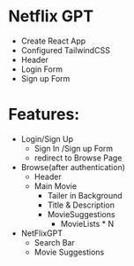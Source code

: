 # Netflix GPT

- Create React App
- Configured TailwindCSS
- Header
- Login Form
- Sign up Form

# Features: 
- Login/Sign Up
   - Sign In /Sign up Form
   - redirect to Browse Page
- Browse(after authentication)
    - Header
    - Main Movie
       - Tailer in Background
       - Title & Description
       - MovieSuggestions
           - MovieLists * N
- NetFlixGPT    
   - Search Bar
   - Movie Suggestions     
